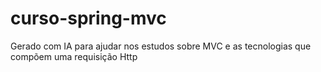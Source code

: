 # curso-spring-mvc
Gerado com IA para ajudar nos estudos sobre MVC e as tecnologias que compõem uma requisição Http
